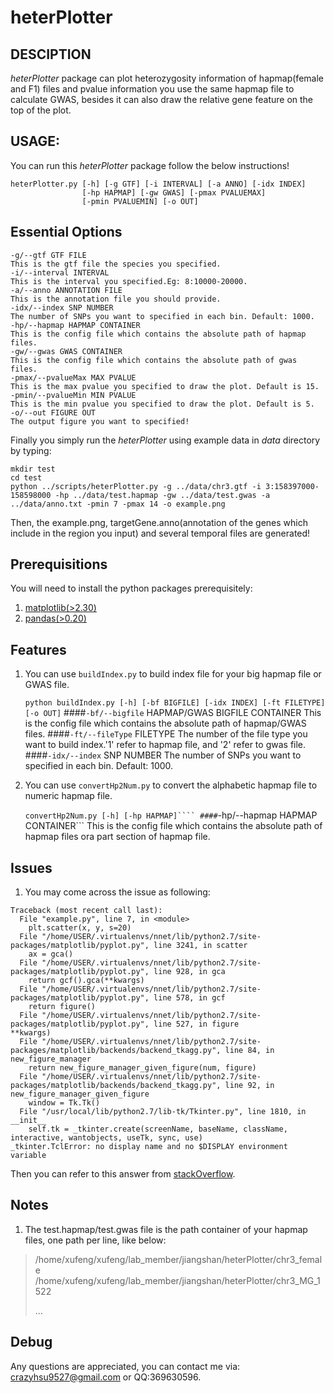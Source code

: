 # heterPlotter
## DESCIPTION
*heterPlotter* package can plot heterozygosity information of hapmap(female and F1) files and pvalue information you use the same hapmap file to calculate GWAS, besides it can also draw the relative gene feature on the top of the plot.
## USAGE:
You can run this *heterPlotter* package follow the below instructions!
```
heterPlotter.py [-h] [-g GTF] [-i INTERVAL] [-a ANNO] [-idx INDEX]
                [-hp HAPMAP] [-gw GWAS] [-pmax PVALUEMAX]
                [-pmin PVALUEMIN] [-o OUT]
```
## Essential Options
```shell 
-g/--gtf GTF FILE
This is the gtf file the species you specified.
-i/--interval INTERVAL
This is the interval you specified.Eg: 8:10000-20000.
-a/--anno ANNOTATION FILE
This is the annotation file you should provide.
-idx/--index SNP NUMBER
The number of SNPs you want to specified in each bin. Default: 1000.
-hp/--hapmap HAPMAP CONTAINER
This is the config file which contains the absolute path of hapmap files.
-gw/--gwas GWAS CONTAINER
This is the config file which contains the absolute path of gwas files.
-pmax/--pvalueMax MAX PVALUE
This is the max pvalue you specified to draw the plot. Default is 15.
-pmin/--pvalueMin MIN PVALUE
This is the min pvalue you specified to draw the plot. Default is 5.
-o/--out FIGURE OUT
The output figure you want to specified!
```

Finally you simply run the *heterPlotter* using example data in *data* directory by typing:
```shell
mkdir test
cd test
python ../scripts/heterPlotter.py -g ../data/chr3.gtf -i 3:158397000-158598000 -hp ../data/test.hapmap -gw ../data/test.gwas -a ../data/anno.txt -pmin 7 -pmax 14 -o example.png
```
Then, the example.png, targetGene.anno(annotation of the genes which include in the region you input) and several temporal files are generated!
## Prerequisitions
You will need to install the python packages prerequisitely:

1. [matplotlib(>2.30)](https://matplotlib.org/)
1. [pandas(>0.20)](https://pandas.pydata.org/)
## Features
 1. You can use ```buildIndex.py``` to build index file for your big hapmap file or GWAS file.
    
    ```python buildIndex.py [-h] [-bf BIGFILE] [-idx INDEX] [-ft FILETYPE] [-o OUT]```
    ####```-bf/--bigfile``` HAPMAP/GWAS BIGFILE CONTAINER
    This is the config file which contains the absolute path of hapmap/GWAS files.
    ####```-ft/--fileType``` FILETYPE
    The number of the file type you want to build index.'1' refer to hapmap file, and '2' refer to gwas file.
    ####```-idx/--index``` SNP NUMBER
    The number of SNPs you want to specified in each bin. Default: 1000.

2. You can use ```convertHp2Num.py``` to convert the alphabetic hapmap file to numeric hapmap file.

    ```convertHp2Num.py [-h] [-hp HAPMAP]````
    ####```-hp/--hapmap HAPMAP CONTAINER```
    This is the config file which contains the absolute path of hapmap files ora part section of hapmap file.

## Issues

1. You may come across the issue as following:

```shell
Traceback (most recent call last):
  File "example.py", line 7, in <module>
    plt.scatter(x, y, s=20)
  File "/home/USER/.virtualenvs/nnet/lib/python2.7/site-packages/matplotlib/pyplot.py", line 3241, in scatter
    ax = gca()
  File "/home/USER/.virtualenvs/nnet/lib/python2.7/site-packages/matplotlib/pyplot.py", line 928, in gca
    return gcf().gca(**kwargs)
  File "/home/USER/.virtualenvs/nnet/lib/python2.7/site-packages/matplotlib/pyplot.py", line 578, in gcf
    return figure()
  File "/home/USER/.virtualenvs/nnet/lib/python2.7/site-packages/matplotlib/pyplot.py", line 527, in figure
**kwargs)
  File "/home/USER/.virtualenvs/nnet/lib/python2.7/site-packages/matplotlib/backends/backend_tkagg.py", line 84, in new_figure_manager
    return new_figure_manager_given_figure(num, figure)
  File "/home/USER/.virtualenvs/nnet/lib/python2.7/site-packages/matplotlib/backends/backend_tkagg.py", line 92, in new_figure_manager_given_figure
    window = Tk.Tk()
  File "/usr/local/lib/python2.7/lib-tk/Tkinter.py", line 1810, in __init__
    self.tk = _tkinter.create(screenName, baseName, className, interactive, wantobjects, useTk, sync, use)
_tkinter.TclError: no display name and no $DISPLAY environment variable
```

Then you can refer to this answer from [stackOverflow](https://stackoverflow.com/questions/37604289/tkinter-tclerror-no-display-name-and-no-display-environment-variable).

## Notes
1. The test.hapmap/test.gwas file is the path container of your hapmap files, one path per line, like below:
> /home/xufeng/xufeng/lab_member/jiangshan/heterPlotter/chr3_female
> /home/xufeng/xufeng/lab_member/jiangshan/heterPlotter/chr3_MG_1522
> 
> ...
## Debug
Any questions are appreciated, you can contact me via: crazyhsu9527@gmail.com or QQ:369630596.

